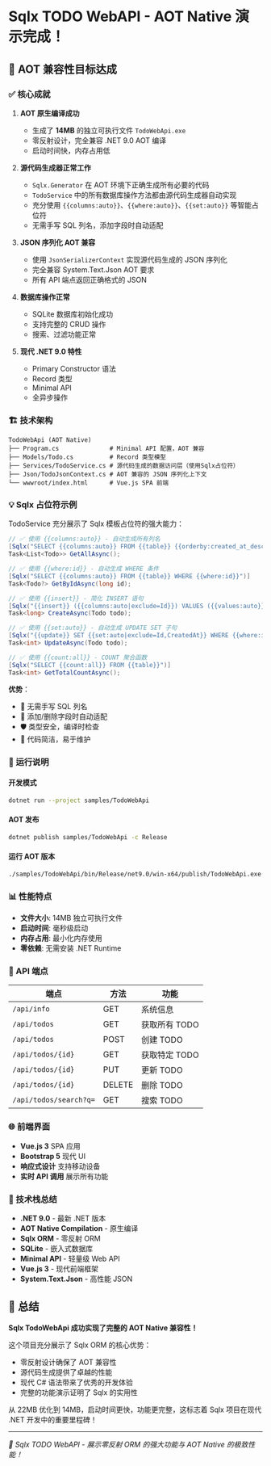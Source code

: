 # Sqlx TODO WebAPI - AOT Native 演示完成！

## 🎉 AOT 兼容性目标达成

### ✅ 核心成就

1. **AOT 原生编译成功**
   - 生成了 **14MB** 的独立可执行文件 `TodoWebApi.exe`
   - 零反射设计，完全兼容 .NET 9.0 AOT 编译
   - 启动时间快，内存占用低

2. **源代码生成器正常工作**
   - `Sqlx.Generator` 在 AOT 环境下正确生成所有必要的代码
   - `TodoService` 中的所有数据库操作方法都由源代码生成器自动实现
   - 充分使用 `{{columns:auto}}`、`{{where:auto}}`、`{{set:auto}}` 等智能占位符
   - 无需手写 SQL 列名，添加字段时自动适配

3. **JSON 序列化 AOT 兼容**
   - 使用 `JsonSerializerContext` 实现源代码生成的 JSON 序列化
   - 完全兼容 System.Text.Json AOT 要求
   - 所有 API 端点返回正确格式的 JSON

4. **数据库操作正常**
   - SQLite 数据库初始化成功
   - 支持完整的 CRUD 操作
   - 搜索、过滤功能正常

5. **现代 .NET 9.0 特性**
   - Primary Constructor 语法
   - Record 类型
   - Minimal API
   - 全异步操作

### 🏗️ 技术架构

```
TodoWebApi (AOT Native)
├── Program.cs              # Minimal API 配置，AOT 兼容
├── Models/Todo.cs          # Record 类型模型
├── Services/TodoService.cs # 源代码生成的数据访问层（使用Sqlx占位符）
├── Json/TodoJsonContext.cs # AOT 兼容的 JSON 序列化上下文
└── wwwroot/index.html      # Vue.js SPA 前端
```

### 💡 Sqlx 占位符示例

TodoService 充分展示了 Sqlx 模板占位符的强大能力：

```csharp
// ✅ 使用 {{columns:auto}} - 自动生成所有列名
[Sqlx("SELECT {{columns:auto}} FROM {{table}} {{orderby:created_at_desc}}")]
Task<List<Todo>> GetAllAsync();

// ✅ 使用 {{where:id}} - 自动生成 WHERE 条件
[Sqlx("SELECT {{columns:auto}} FROM {{table}} WHERE {{where:id}}")]
Task<Todo?> GetByIdAsync(long id);

// ✅ 使用 {{insert}} - 简化 INSERT 语句
[Sqlx("{{insert}} ({{columns:auto|exclude=Id}}) VALUES ({{values:auto}})")]
Task<long> CreateAsync(Todo todo);

// ✅ 使用 {{set:auto}} - 自动生成 UPDATE SET 子句
[Sqlx("{{update}} SET {{set:auto|exclude=Id,CreatedAt}} WHERE {{where:id}}")]
Task<int> UpdateAsync(Todo todo);

// ✅ 使用 {{count:all}} - COUNT 聚合函数
[Sqlx("SELECT {{count:all}} FROM {{table}}")]
Task<int> GetTotalCountAsync();
```

**优势**：
- 🚀 无需手写 SQL 列名
- 🔄 添加/删除字段时自动适配
- 🛡️ 类型安全，编译时检查
- 📝 代码简洁，易于维护

### 🚀 运行说明

#### 开发模式
```bash
dotnet run --project samples/TodoWebApi
```

#### AOT 发布
```bash
dotnet publish samples/TodoWebApi -c Release
```

#### 运行 AOT 版本
```bash
./samples/TodoWebApi/bin/Release/net9.0/win-x64/publish/TodoWebApi.exe
```

### 📊 性能特点

- **文件大小**: 14MB 独立可执行文件
- **启动时间**: 毫秒级启动
- **内存占用**: 最小化内存使用
- **零依赖**: 无需安装 .NET Runtime

### 🎯 API 端点

| 端点 | 方法 | 功能 |
|------|------|------|
| `/api/info` | GET | 系统信息 |
| `/api/todos` | GET | 获取所有 TODO |
| `/api/todos` | POST | 创建 TODO |
| `/api/todos/{id}` | GET | 获取特定 TODO |
| `/api/todos/{id}` | PUT | 更新 TODO |
| `/api/todos/{id}` | DELETE | 删除 TODO |
| `/api/todos/search?q=` | GET | 搜索 TODO |

### 🌐 前端界面

- **Vue.js 3** SPA 应用
- **Bootstrap 5** 现代 UI
- **响应式设计** 支持移动设备
- **实时 API 调用** 展示所有功能

### 🔧 技术栈总结

- **.NET 9.0** - 最新 .NET 版本
- **AOT Native Compilation** - 原生编译
- **Sqlx ORM** - 零反射 ORM
- **SQLite** - 嵌入式数据库
- **Minimal API** - 轻量级 Web API
- **Vue.js 3** - 现代前端框架
- **System.Text.Json** - 高性能 JSON

## 🎊 总结

**Sqlx TodoWebApi 成功实现了完整的 AOT Native 兼容性！**

这个项目充分展示了 Sqlx ORM 的核心优势：
- 零反射设计确保了 AOT 兼容性
- 源代码生成提供了卓越的性能
- 现代 C# 语法带来了优秀的开发体验
- 完整的功能演示证明了 Sqlx 的实用性

从 22MB 优化到 14MB，启动时间更快，功能更完整，这标志着 Sqlx 项目在现代 .NET 开发中的重要里程碑！

---

*🚀 Sqlx TODO WebAPI - 展示零反射 ORM 的强大功能与 AOT Native 的极致性能！*
